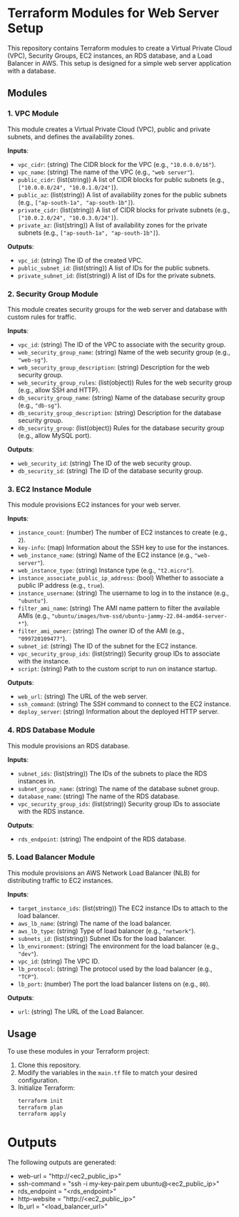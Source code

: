 # Terraform Modules for Web Server Setup

This repository contains Terraform modules to create a Virtual Private Cloud (VPC), Security Groups, EC2 instances, an RDS database, and a Load Balancer in AWS. This setup is designed for a simple web server application with a database.

## Modules

### 1. **VPC Module**
   This module creates a Virtual Private Cloud (VPC), public and private subnets, and defines the availability zones.

   **Inputs**:
   - `vpc_cidr`: (string) The CIDR block for the VPC (e.g., `"10.0.0.0/16"`).
   - `vpc_name`: (string) The name of the VPC (e.g., `"web server"`).
   - `public_cidr`: (list(string)) A list of CIDR blocks for public subnets (e.g., `["10.0.0.0/24", "10.0.1.0/24"]`).
   - `public_az`: (list(string)) A list of availability zones for the public subnets (e.g., `["ap-south-1a", "ap-south-1b"]`).
   - `private_cidr`: (list(string)) A list of CIDR blocks for private subnets (e.g., `["10.0.2.0/24", "10.0.3.0/24"]`).
   - `private_az`: (list(string)) A list of availability zones for the private subnets (e.g., `["ap-south-1a", "ap-south-1b"]`).

   **Outputs**:
   - `vpc_id`: (string) The ID of the created VPC.
   - `public_subnet_id`: (list(string)) A list of IDs for the public subnets.
   - `private_subnet_id`: (list(string)) A list of IDs for the private subnets.

### 2. **Security Group Module**
   This module creates security groups for the web server and database with custom rules for traffic.

   **Inputs**:
   - `vpc_id`: (string) The ID of the VPC to associate with the security group.
   - `web_security_group_name`: (string) Name of the web security group (e.g., `"web-sg"`).
   - `web_security_group_description`: (string) Description for the web security group.
   - `web_security_group_rules`: (list(object)) Rules for the web security group (e.g., allow SSH and HTTP).
   - `db_security_group_name`: (string) Name of the database security group (e.g., `"db-sg"`).
   - `db_security_group_description`: (string) Description for the database security group.
   - `db_security_group`: (list(object)) Rules for the database security group (e.g., allow MySQL port).

   **Outputs**:
   - `web_security_id`: (string) The ID of the web security group.
   - `db_security_id`: (string) The ID of the database security group.

### 3. **EC2 Instance Module**
   This module provisions EC2 instances for your web server.

   **Inputs**:
   - `instance_count`: (number) The number of EC2 instances to create (e.g., `2`).
   - `key-info`: (map) Information about the SSH key to use for the instances.
   - `web_instance_name`: (string) Name of the EC2 instance (e.g., `"web-server"`).
   - `web_instance_type`: (string) Instance type (e.g., `"t2.micro"`).
   - `instance_associate_public_ip_address`: (bool) Whether to associate a public IP address (e.g., `true`).
   - `instance_username`: (string) The username to log in to the instance (e.g., `"ubuntu"`).
   - `filter_ami_name`: (string) The AMI name pattern to filter the available AMIs (e.g., `"ubuntu/images/hvm-ssd/ubuntu-jammy-22.04-amd64-server-*"`).
   - `filter_ami_owner`: (string) The owner ID of the AMI (e.g., `"099720109477"`).
   - `subnet_id`: (string) The ID of the subnet for the EC2 instance.
   - `vpc_security_group_ids`: (list(string)) Security group IDs to associate with the instance.
   - `script`: (string) Path to the custom script to run on instance startup.

   **Outputs**:
   - `web_url`: (string) The URL of the web server.
   - `ssh_command`: (string) The SSH command to connect to the EC2 instance.
   - `deploy_server`: (string) Information about the deployed HTTP server.

### 4. **RDS Database Module**
   This module provisions an RDS database.

   **Inputs**:
   - `subnet_ids`: (list(string)) The IDs of the subnets to place the RDS instances in.
   - `subnet_group_name`: (string) The name of the database subnet group.
   - `database_name`: (string) The name of the RDS database.
   - `vpc_security_group_ids`: (list(string)) Security group IDs to associate with the RDS instance.

   **Outputs**:
   - `rds_endpoint`: (string) The endpoint of the RDS database.

### 5. **Load Balancer Module**
   This module provisions an AWS Network Load Balancer (NLB) for distributing traffic to EC2 instances.

   **Inputs**:
   - `target_instance_ids`: (list(string)) The EC2 instance IDs to attach to the load balancer.
   - `aws_lb_name`: (string) The name of the load balancer.
   - `aws_lb_type`: (string) Type of load balancer (e.g., `"network"`).
   - `subnets_id`: (list(string)) Subnet IDs for the load balancer.
   - `lb_environment`: (string) The environment for the load balancer (e.g., `"dev"`).
   - `vpc_id`: (string) The VPC ID.
   - `lb_protocol`: (string) The protocol used by the load balancer (e.g., `"TCP"`).
   - `lb_port`: (number) The port the load balancer listens on (e.g., `80`).

   **Outputs**:
   - `url`: (string) The URL of the Load Balancer.

## Usage

To use these modules in your Terraform project:

1. Clone this repository.
2. Modify the variables in the `main.tf` file to match your desired configuration.
3. Initialize Terraform:
   ```bash
   terraform init
   terraform plan
   terraform apply

# Outputs

The following outputs are generated:

* web-url = "http://<ec2_public_ip>"
* ssh-command = "ssh -i my-key-pair.pem ubuntu@<ec2_public_ip>"
* rds_endpoint = "<rds_endpoint>"
* http-website = "http://<ec2_public_ip>"
* lb_url = "<load_balancer_url>"
